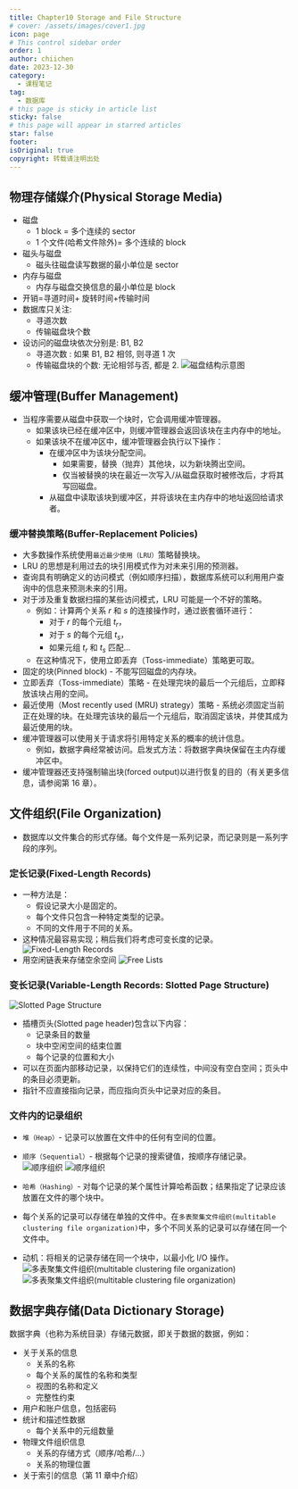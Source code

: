 ```yaml
---
title: Chapter10 Storage and File Structure
# cover: /assets/images/cover1.jpg
icon: page
# This control sidebar order
order: 1
author: chiichen
date: 2023-12-30
category:
  - 课程笔记
tag:
  - 数据库
# this page is sticky in article list
sticky: false
# this page will appear in starred articles
star: false
footer:
isOriginal: true
copyright: 转载请注明出处
---
```


## 物理存储媒介(Physical Storage Media)

- 磁盘
  - 1 block = 多个连续的 sector
  - 1 个文件(哈希文件除外)= 多个连续的 block
- 磁头与磁盘
  - 磁头往磁盘读写数据的最小单位是 sector
- 内存与磁盘
  - 内存与磁盘交换信息的最小单位是 block
- 开销=寻道时间+ 旋转时间+传输时间
- 数据库只关注:
  - 寻道次数
  - 传输磁盘块个数
- 设访问的磁盘块依次分别是: B1, B2
  - 寻道次数 : 如果 B1, B2 相邻, 则寻道 1 次
  - 传输磁盘块的个数: 无论相邻与否, 都是 2.
    ![磁盘结构示意图](<images/Chapter10 Storage and File Structure/image.png>)

## 缓冲管理(Buffer Management)

- 当程序需要从磁盘中获取一个块时，它会调用缓冲管理器。
  - 如果该块已经在缓冲区中，则缓冲管理器会返回该块在主内存中的地址。
  - 如果该块不在缓冲区中，缓冲管理器会执行以下操作：
    - 在缓冲区中为该块分配空间。
      - 如果需要，替换（抛弃）其他块，以为新块腾出空间。
      - 仅当被替换的块在最近一次写入/从磁盘获取时被修改后，才将其写回磁盘。
    - 从磁盘中读取该块到缓冲区，并将该块在主内存中的地址返回给请求者。

### 缓冲替换策略(Buffer-Replacement Policies)

- 大多数操作系统使用`最近最少使用（LRU）`策略替换块。
- LRU 的思想是利用过去的块引用模式作为对未来引用的预测器。
- 查询具有明确定义的访问模式（例如顺序扫描），数据库系统可以利用用户查询中的信息来预测未来的引用。
- 对于涉及重复数据扫描的某些访问模式，LRU 可能是一个不好的策略。
  - 例如：计算两个关系 $r$ 和 $s$ 的连接操作时，通过嵌套循环进行：
    - 对于 $r$ 的每个元组 $t_r$，
    - 对于 $s$ 的每个元组 $t_s$，
    - 如果元组 $t_r$ 和 $t_s$ 匹配...
  - 在这种情况下，使用立即丢弃（Toss-immediate）策略更可取。
- 固定的块(Pinned block) - 不能写回磁盘的内存块。
- 立即丢弃（Toss-immediate）策略 - 在处理完块的最后一个元组后，立即释放该块占用的空间。
- 最近使用（Most recently used (MRU) strategy）策略 - 系统必须固定当前正在处理的块。在处理完该块的最后一个元组后，取消固定该块，并使其成为最近使用的块。
- 缓冲管理器可以使用关于请求将引用特定关系的概率的统计信息。
  - 例如，数据字典经常被访问。启发式方法：将数据字典块保留在主内存缓冲区中。
- 缓冲管理器还支持强制输出块(forced output)以进行恢复的目的（有关更多信息，请参阅第 16 章）。

## 文件组织(File Organization)

- 数据库以文件集合的形式存储。每个文件是一系列记录，而记录则是一系列字段的序列。

### 定长记录(Fixed-Length Records)

- 一种方法是：
  - 假设记录大小是固定的。
  - 每个文件只包含一种特定类型的记录。
  - 不同的文件用于不同的关系。
- 这种情况最容易实现；稍后我们将考虑可变长度的记录。
  ![Fixed-Length Records](<images/Chapter10 Storage and File Structure/image-1.png>)
- 用空闲链表来存储空余空间
  ![Free Lists](<images/Chapter10 Storage and File Structure/image-2.png>)

### 变长记录(Variable-Length Records: Slotted Page Structure)

![Slotted Page Structure](<images/Chapter10 Storage and File Structure/image-3.png>)

- 插槽页头(Slotted page header)包含以下内容：
  - 记录条目的数量
  - 块中空闲空间的结束位置
  - 每个记录的位置和大小
- 可以在页面内部移动记录，以保持它们的连续性，中间没有空白空间；页头中的条目必须更新。
- 指针不应直接指向记录，而应指向页头中记录对应的条目。

### 文件内的记录组织

- `堆（Heap）`- 记录可以放置在文件中的任何有空间的位置。

- `顺序（Sequential）`- 根据每个记录的搜索键值，按顺序存储记录。
  ![顺序组织](<images/Chapter10 Storage and File Structure/image-4.png>)
  ![顺序组织](<images/Chapter10 Storage and File Structure/image-5.png>)
- `哈希（Hashing）`- 对每个记录的某个属性计算哈希函数；结果指定了记录应该放置在文件的哪个块中。
- 每个关系的记录可以存储在单独的文件中。在`多表聚集文件组织(multitable clustering file organization)`中，多个不同关系的记录可以存储在同一个文件中。
- 动机：将相关的记录存储在同一个块中，以最小化 I/O 操作。
  ![多表聚集文件组织(multitable clustering file organization)](<images/Chapter10 Storage and File Structure/image-6.png>)
  ![多表聚集文件组织(multitable clustering file organization)](<images/Chapter10 Storage and File Structure/image-7.png>)

## 数据字典存储(Data Dictionary Storage)

数据字典（也称为系统目录）存储元数据，即关于数据的数据，例如：

- 关于关系的信息
  - 关系的名称
  - 每个关系的属性的名称和类型
  - 视图的名称和定义
  - 完整性约束
- 用户和账户信息，包括密码
- 统计和描述性数据
  - 每个关系中的元组数量
- 物理文件组织信息
  - 关系的存储方式（顺序/哈希/...）
  - 关系的物理位置
- 关于索引的信息（第 11 章中介绍）
